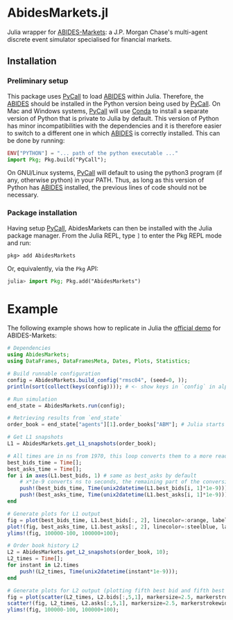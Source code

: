 # AbidesMarkets.jl
Julia wrapper for [ABIDES-Markets](https://github.com/jpmorganchase/abides-jpmc-public): a J.P. Morgan Chase's multi-agent discrete event simulator specialised for financial markets.

## Installation

### Preliminary setup 
This package uses [PyCall](https://github.com/JuliaPy/PyCall.jl) to load [ABIDES](https://github.com/jpmorganchase/abides-jpmc-public) within Julia. Therefore, the [ABIDES](https://github.com/jpmorganchase/abides-jpmc-public) should be installed in the Python version being used by [PyCall](https://github.com/JuliaPy/PyCall.jl). On Mac and Windows systems, [PyCall](https://github.com/JuliaPy/PyCall.jl) will use [Conda](https://github.com/JuliaPy/Conda.jl) to install a separate version of Python that is private to Julia by default. This version of Python has minor incompatibilities with the dependencies and it is therefore easier to switch to a different one in which [ABIDES](https://github.com/jpmorganchase/abides-jpmc-public) is correctly installed. This can be done by running:
```julia
ENV["PYTHON"] = "... path of the python executable ..."
import Pkg; Pkg.build("PyCall");
```

On GNU/Linux systems, [PyCall](https://github.com/JuliaPy/PyCall.jl) will default to using the python3 program (if any, otherwise python) in your PATH. Thus, as long as this version of Python has [ABIDES](https://github.com/jpmorganchase/abides-jpmc-public) installed, the previous lines of code should not be necessary.

### Package installation
Having setup [PyCall](https://github.com/JuliaPy/PyCall.jl), AbidesMarkets can then be installed with the Julia package manager.
From the Julia REPL, type `]` to enter the Pkg REPL mode and run:

```
pkg> add AbidesMarkets
```

Or, equivalently, via the `Pkg` API:

```julia
julia> import Pkg; Pkg.add("AbidesMarkets")
```

# Example

The following example shows how to replicate in Julia the [official demo](https://github.com/jpmorganchase/abides-jpmc-public/blob/main/notebooks/demo_ABIDES-Markets.ipynb) for ABIDES-Markets: 
```julia
# Dependencies
using AbidesMarkets;
using DataFrames, DataFramesMeta, Dates, Plots, Statistics;

# Build runnable configuration
config = AbidesMarkets.build_config("rmsc04", (seed=0, ));
println(sort(collect(keys(config)))); # <- show keys in `config` in alphabetical order

# Run simulation
end_state = AbidesMarkets.run(config);

# Retrieving results from `end_state`
order_book = end_state["agents"][1].order_books["ABM"]; # Julia starts indexing from 1, not 0

# Get L1 snapshots
L1 = AbidesMarkets.get_L1_snapshots(order_book);

# All times are in ns from 1970, this loop converts them to a more readable format
best_bids_time = Time[];
best_asks_time = Time[];
for i in axes(L1.best_bids, 1) # same as best_asks by default
    # x*1e-9 converts ns to seconds, the remaining part of the conversion is performed with the Dates library functions
    push!(best_bids_time, Time(unix2datetime(L1.best_bids[i, 1]*1e-9)));
    push!(best_asks_time, Time(unix2datetime(L1.best_asks[i, 1]*1e-9)));
end

# Generate plots for L1 output
fig = plot(best_bids_time, L1.best_bids[:, 2], linecolor=:orange, label=nothing);
plot!(fig, best_asks_time, L1.best_asks[:, 2], linecolor=:steelblue, label=nothing);
ylims!(fig, 100000-100, 100000+100);

# Order book history L2
L2 = AbidesMarkets.get_L2_snapshots(order_book, 10);
L2_times = Time[];
for instant in L2.times
    push!(L2_times, Time(unix2datetime(instant*1e-9)));
end

# Generate plots for L2 output (plotting fifth best bid and fifth best ask)
fig = plot(scatter(L2_times, L2.bids[:,5,1], markersize=2.5, markerstrokewidth=0, markercolor=:orange, label=nothing));
scatter!(fig, L2_times, L2.asks[:,5,1], markersize=2.5, markerstrokewidth=0, markercolor=:steelblue, label=nothing);
ylims!(fig, 100000-100, 100000+100);
```
